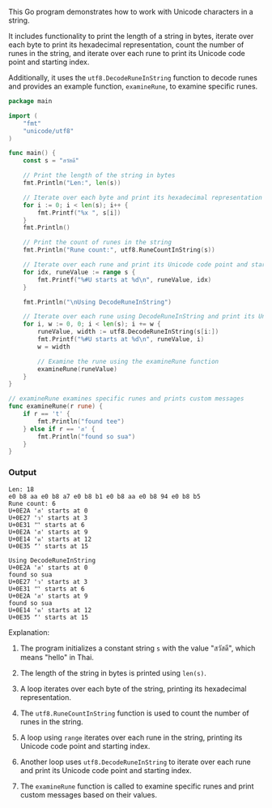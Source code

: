 This Go program demonstrates how to work with Unicode characters in a string.

It includes functionality to print the length of a string in bytes, iterate over each byte to print its hexadecimal representation, count the number of runes in the string, and iterate over each rune to print its Unicode code point and starting index.

Additionally, it uses the `utf8.DecodeRuneInString` function to decode runes and provides an example function, `examineRune`, to examine specific runes.

```go
package main

import (
    "fmt"
    "unicode/utf8"
)

func main() {
    const s = "สวัสดี"

    // Print the length of the string in bytes
    fmt.Println("Len:", len(s))

    // Iterate over each byte and print its hexadecimal representation
    for i := 0; i < len(s); i++ {
        fmt.Printf("%x ", s[i])
    }
    fmt.Println()

    // Print the count of runes in the string
    fmt.Println("Rune count:", utf8.RuneCountInString(s))

    // Iterate over each rune and print its Unicode code point and starting index
    for idx, runeValue := range s {
        fmt.Printf("%#U starts at %d\n", runeValue, idx)
    }

    fmt.Println("\nUsing DecodeRuneInString")

    // Iterate over each rune using DecodeRuneInString and print its Unicode code point and starting index
    for i, w := 0, 0; i < len(s); i += w {
        runeValue, width := utf8.DecodeRuneInString(s[i:])
        fmt.Printf("%#U starts at %d\n", runeValue, i)
        w = width

        // Examine the rune using the examineRune function
        examineRune(runeValue)
    }
}

// examineRune examines specific runes and prints custom messages
func examineRune(r rune) {
    if r == 't' {
        fmt.Println("found tee")
    } else if r == 'ส' {
        fmt.Println("found so sua")
    }
}
```

### Output
```
Len: 18
e0 b8 aa e0 b8 a7 e0 b8 b1 e0 b8 aa e0 b8 94 e0 b8 b5
Rune count: 6
U+0E2A 'ส' starts at 0
U+0E27 'ว' starts at 3
U+0E31 'ั' starts at 6
U+0E2A 'ส' starts at 9
U+0E14 'ด' starts at 12
U+0E35 'ี' starts at 15

Using DecodeRuneInString
U+0E2A 'ส' starts at 0
found so sua
U+0E27 'ว' starts at 3
U+0E31 'ั' starts at 6
U+0E2A 'ส' starts at 9
found so sua
U+0E14 'ด' starts at 12
U+0E35 'ี' starts at 15
```

Explanation:

1. The program initializes a constant string `s` with the value "สวัสดี", which means "hello" in Thai.

2. The length of the string in bytes is printed using `len(s)`.

3. A loop iterates over each byte of the string, printing its hexadecimal representation.

4. The `utf8.RuneCountInString` function is used to count the number of runes in the string.

5. A loop using `range` iterates over each rune in the string, printing its Unicode code point and starting index.

6. Another loop uses `utf8.DecodeRuneInString` to iterate over each rune and print its Unicode code point and starting index.

7. The `examineRune` function is called to examine specific runes and print custom messages based on their values.
